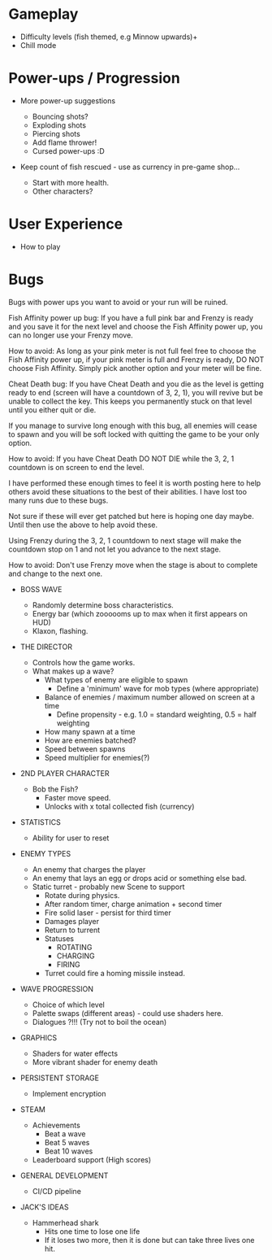 # Gameplay

* Difficulty levels (fish themed, e.g Minnow upwards)+
* Chill mode

# Power-ups / Progression

* More power-up suggestions
  * Bouncing shots?
  * Exploding shots
  * Piercing shots
  * Add flame thrower!
  * Cursed power-ups :D

* Keep count of fish rescued - use as currency in pre-game shop...
  * Start with more health.
  * Other characters?

# User Experience

* How to play

# Bugs

Bugs with power ups you want to avoid or your run will be ruined.

Fish Affinity power up bug: If you have a full pink bar and Frenzy is ready and
you save it for the next level and choose the Fish Affinity power up, you can no
longer use your Frenzy move.

How to avoid: As long as your pink meter is not full feel free to choose the Fish
Affinity power up, if your pink meter is full and Frenzy is ready, DO NOT choose
Fish Affinity. Simply pick another option and your meter will be fine.

Cheat Death bug: If you have Cheat Death and you die as the level is getting
ready to end (screen will have a countdown of 3, 2, 1), you will revive but be
unable to collect the key. This keeps you permanently stuck on that level until 
you either quit or die.

If you manage to survive long enough with this bug, all enemies will cease to
spawn and you will be soft locked with quitting the game to be your only option.

How to avoid: If you have Cheat Death DO NOT DIE while the 3, 2, 1 countdown is
on screen to end the level.

I have performed these enough times to feel it is worth posting here to help
others avoid these situations to the best of their abilities. I have lost too
many runs due to these bugs.

Not sure if these will ever get patched but here is hoping one day maybe. Until
then use the above to help avoid these.

Using Frenzy during the 3, 2, 1 countdown to next stage will make the countdown
stop on 1 and not let you advance to the next stage.

How to avoid: Don't use Frenzy move when the stage is about to complete and
change to the next one.

* BOSS WAVE
	* Randomly determine boss characteristics.
	* Energy bar (which zoooooms up to max when it first appears on HUD)
	* Klaxon, flashing.

* THE DIRECTOR
	* Controls how the game works.
	* What makes up a wave?
		* What types of enemy are eligible to spawn
			* Define a 'minimum' wave for mob types (where appropriate)
		* Balance of enemies / maximum number allowed on screen at a time
			* Define propensity - e.g. 1.0 = standard weighting, 0.5 = half weighting
		* How many spawn at a time
		* How are enemies batched?
		* Speed between spawns
		* Speed multiplier for enemies(?)
 
* 2ND PLAYER CHARACTER
	* Bob the Fish?
		* Faster move speed.
		* Unlocks with x total collected fish (currency)       

* STATISTICS
	* Ability for user to reset

* ENEMY TYPES
	* An enemy that charges the player
	* An enemy that lays an egg or drops acid or something else bad.
	* Static turret - probably new Scene to support
		* Rotate during physics.
		* After random timer, charge animation + second timer
		* Fire solid laser - persist for third timer
		* Damages player
		* Return to turrent
		* Statuses
			* ROTATING
			* CHARGING
			* FIRING
		* Turret could fire a homing missile instead.

* WAVE PROGRESSION
	* Choice of which level
	* Palette swaps (different areas) - could use shaders here.
	* Dialogues ?!!! (Try not to boil the ocean)
	
* GRAPHICS
	* Shaders for water effects
	* More vibrant shader for enemy death
	
* PERSISTENT STORAGE
	* Implement encryption
	
* STEAM
	* Achievements
		* Beat a wave
		* Beat 5 waves
		* Beat 10 waves
	* Leaderboard support (High scores)
	
* GENERAL DEVELOPMENT
	* CI/CD pipeline
	
* JACK'S IDEAS
	* Hammerhead shark
		* Hits one time to lose one life
		* If it loses two more, then it is done but can take three lives one hit.
		
